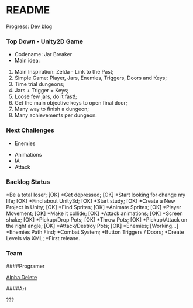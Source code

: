 # README #

Progress: [Dev blog](http://alphadelete.tumblr.com/)
### Top Down - Unity2D Game ###

* Codename: Jar Breaker
* Main idea:

1. Main Inspiration: Zelda - Link to the Past;
2. Simple Game: Player, Jars, Enemies, Triggers, Doors and Keys;
3. Time trial dungeons;
4. Jars + Trigger = Keys;
5. Loose few jars, do it fast!;
6. Get the main objective keys to open final door;
7. Many way to finish a dungeon;
8. Many achievements per dungeon.
### Next Challenges ###

+ Enemies
* Animations
* IA
* Attack
### Backlog Status ###

*Be a total loser; [OK]
*Get depressed; [OK]
*Start looking for change my life; [OK]
*Find about Unity3d; [OK]
*Start study; [OK]
*Create a New Project in Unity; [OK]
*Find Sprites; [OK]
*Animate Sprites; [OK]
*Player Movement; [OK]
*Make it collide; [OK]
*Attack animations; [OK]
*Screen shake; [OK]
*Pickup/Drop Pots; [OK]
*Throw Pots; [OK]
*Pickup/Attack on the right angle; [OK]
*Attack/Destroy Pots; [OK]
*Enemies; [Working...]
*Enemies Path Find;
*Combat System;
*Button Triggers / Doors;
*Create Levels via XML;
*First release.
### Team ###

####Programer

[Alpha Delete](alphadelete@gmail.com)

####Art

???